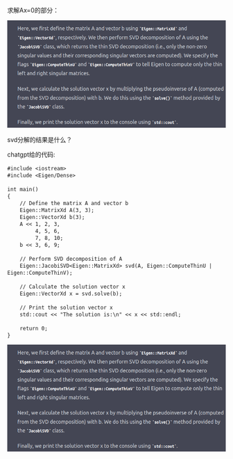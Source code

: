 求解Ax=0的部分：

![1679572089890](image/SVD/1679572089890.png)

svd分解的结果是什么？


chatgpt给的代码:

```
#include <iostream>
#include <Eigen/Dense>

int main()
{
    // Define the matrix A and vector b
    Eigen::MatrixXd A(3, 3);
    Eigen::VectorXd b(3);
    A << 1, 2, 3,
         4, 5, 6,
         7, 8, 10;
    b << 3, 6, 9;

    // Perform SVD decomposition of A
    Eigen::JacobiSVD<Eigen::MatrixXd> svd(A, Eigen::ComputeThinU | Eigen::ComputeThinV);

    // Calculate the solution vector x
    Eigen::VectorXd x = svd.solve(b);

    // Print the solution vector x
    std::cout << "The solution is:\n" << x << std::endl;

    return 0;
}
```

![1679572089890](image/SVD/1679572089890.png)
